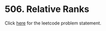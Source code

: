 # 506. Relative Ranks

Click [here](https://leetcode.com/problems/relative-ranks/) for the leetcode problem statement.
